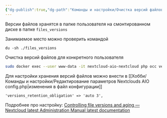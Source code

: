 ```yaml
---
{"dg-publish":true,"dg-path":"Команды и настройки/Очистка версий файлов в Nextcloud AIO.md","permalink":"/komandy-i-nastrojki/ochistka-versij-fajlov-v-nextcloud-aio/","updated":"2024-10-06T02:52:48+03:00"}
---
```


Версии файлов хранятся в папке пользователя на смонтированном диске в папке `files_versions` 

Занимаемое место можно проверить командой
```shell
du -sh ./files_versions
```

Очистка версий файлов для конкретного пользователя
```sh
sudo docker exec --user www-data -it nextcloud-aio-nextcloud php occ versions:cleanup Deniom
```

Для настройки хранения версий файлов можно внести в [[Хобби/Команды и настройки/Редактирование параметров Nextclouds AIO config.php\|изменения в файл конфигурации]] 

```
'versions_retention_obligation' => 'auto 3',
```

Подробнее про настройку: [Controlling file versions and aging — Nextcloud latest Administration Manual latest documentation](https://docs.nextcloud.com/server/latest/admin_manual/configuration_files/file_versioning.html#controlling-file-versions-and-aging)